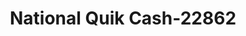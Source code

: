 ---
f_zip-code: 59901
f_state-code: MT
title: National Quik Cash-22862
f_phone: 406-257-2814
f_city-only: Kalispell
f_address: 1645 Us Highway 93 S Kalispell
f_location-unique-id: '22862'
slug: national-quik-cash-22862
updated-on: '2024-05-30T13:46:58.046Z'
created-on: '2024-05-30T13:36:59.803Z'
published-on: '2024-05-30T13:54:32.469Z'
f_city-state: cms/city/kalispell-mt.md
f_company: cms/company/national-quik-cash.md
f_state: cms/state/montana.md
layout: '[payday-loan].html'
tags: payday-loan
---